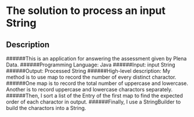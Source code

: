 # The solution to process an input String
## Description 
######This is an application for answering the assessment given by Plena Data.
######Programming Language: Java
######Input: input String
######Output: Processed String
######High-level description: My method is to use map to record the number of every distinct charactor.
######One map is to record the total number of uppercase and lowercase. Another is to record uppercase and lowercase charactors separately.
######Then, I sort a list of the Entry of the first map to find the expected order of each charactor in output.
######Finally, I use a StringBuilder to build the charactors into a String. 